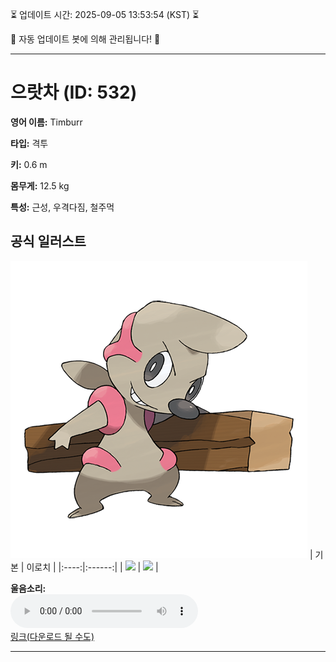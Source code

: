 
⏳ 업데이트 시간: 2025-09-05 13:53:54 (KST) ⏳

🤖 자동 업데이트 봇에 의해 관리됩니다! 🤖

---

# 으랏차 (ID: 532)
**영어 이름:** Timburr

**타입:** 격투

**키:** 0.6 m

**몸무게:** 12.5 kg

**특성:** 근성, 우격다짐, 철주먹

## 공식 일러스트
![](https://raw.githubusercontent.com/PokeAPI/sprites/master/sprites/pokemon/other/official-artwork/532.png)
| 기본 | 이로치 |
|:----:|:------:|
| <img src="http://play.pokemonshowdown.com/sprites/ani/timburr.gif" width="200"> | <img src="http://play.pokemonshowdown.com/sprites/ani-shiny/timburr.gif" width="200"> |

**울음소리:**<br><audio controls src="https://raw.githubusercontent.com/PokeAPI/cries/main/cries/pokemon/latest/532.ogg"></audio><br> [링크(다운로드 될 수도)](https://raw.githubusercontent.com/PokeAPI/cries/main/cries/pokemon/latest/532.ogg)


---
